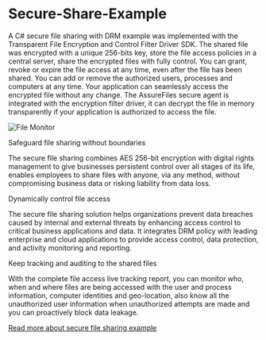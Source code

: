 # Secure-Share-Example
 A C# secure file sharing with DRM example was implemented with the Transparent File Encryption and Control Filter Driver SDK. The shared file was encrypted with a unique 256-bits key, store the file access policies in a central server, share the encrypted files with fully control. You can grant, revoke or expire the file access at any time, even after the file has been shared. You can add or remove the authorized users, processes and computers at any time. Your application can seamlessly access the encrypted file without any change. The AssureFiles secure agent is integrated with the encryption filter driver, it can decrypt the file in memory transparently if your application is authorized to access the file.
 
![File Monitor](https://www.easefilter.com/Images/SecureSharing.png)

Safeguard file sharing without boundaries

The secure file sharing combines AES 256-bit encryption with digital rights management to give businesses persistent control over all stages of its life, enables employees to share files with anyone, via any method, without compromising business data or risking liability from data loss.

Dynamically control file access

The secure file sharing solution helps organizations prevent data breaches caused by internal and external threats by enhancing access control to critical business applications and data. It integrates DRM policy with leading enterprise and cloud applications to provide access control, data protection, and activity monitoring and reporting.

Keep tracking and auditing to the shared files

With the complete file access live tracking report, you can monitor who, when and where files are being accessed with the user and process information, computer identities and geo-location, also know all the unauthorized user information when unauthorized attempts are made and you can proactively block data leakage.

[Read more about secure file sharing example](https://www.easefilter.com/Forums_Files/AssureFiles_Secure_File_Sharing.htm)

